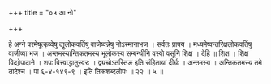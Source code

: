+++
title = "०५ आ नो"

+++

हे अग्ने परमेषूत्कृष्वेषु द्युलोकवर्तिषु वाजेष्वन्नेषु नोऽस्मानाभज । सर्वतः प्रापय । मध्यमेष्वन्तरिक्षलोकवर्तिषु वाजीष्वा भज । अन्तमस्यान्तिकतमस्य भूलोकस्य सम्बन्धीनि वस्वो वसूनि शिक्ष । देहि ॥ शिक्ष । शिक्ष विद्योपादाने । शपः पित्त्वाद्धातुस्वरः । द्व्यचोऽतस्तिङ इति संहितायां दीर्घः । अन्तमस्य । अन्तिकतमस्य तमे तादेश्च । पा ६-४-१४९-९ । इति तिकशब्दलोपः ॥ २२ ॥ ५ ॥